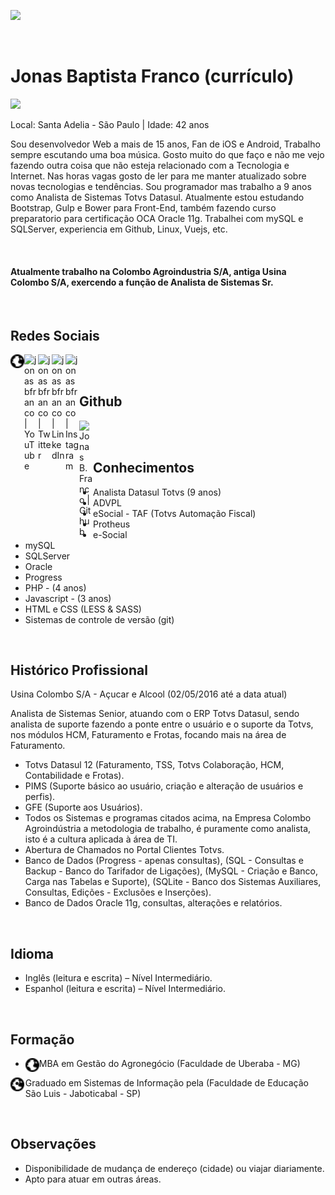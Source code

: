 ![](https://visitor-badge.glitch.me/badge?page_id=jonasbfranco.jonasbfranco)


<br>

# Jonas Baptista Franco (currículo)

<img src="https://s.gravatar.com/avatar/30c59eac6baaca5053b8c55a7b8089f9?s=80" />

Local: Santa Adelia - São Paulo | Idade: 42 anos

Sou desenvolvedor Web a mais de 15 anos, Fan de iOS e Android, Trabalho sempre escutando uma boa música. 
Gosto muito do que faço e não me vejo fazendo outra coisa que não esteja relacionado com a Tecnologia e Internet. 
Nas horas vagas gosto de ler para me manter atualizado sobre novas tecnologias e tendências. 
Sou programador mas trabalho a 9 anos como Analista de Sistemas Totvs Datasul. 
Atualmente estou estudando Bootstrap, Gulp e Bower para Front-End, também fazendo curso preparatorio para certificação OCA Oracle 11g. 
Trabalhei com mySQL e SQLServer, experiencia em Github, Linux, Vuejs, etc.


<br>


#### Atualmente trabalho na Colombo Agroindustria S/A, antiga Usina Colombo S/A, exercendo a função de Analista de Sistemas Sr.


<br>


## Redes Sociais

[<img align="left" alt="Jonas B. Franco | Site Pessoal" width="22px" src="https://raw.githubusercontent.com/iconic/open-iconic/master/svg/globe.svg" />][website]
[<img align="left" alt="jonasbfranco | YouTube" width="22px" src="https://cdn.jsdelivr.net/npm/simple-icons@v3/icons/youtube.svg" />][youtube]
[<img align="left" alt="jonasbfranco | Twitter" width="22px" src="https://cdn.jsdelivr.net/npm/simple-icons@v3/icons/twitter.svg" />][twitter]
[<img align="left" alt="jonasbfranco | LinkedIn" width="22px" src="https://cdn.jsdelivr.net/npm/simple-icons@v3/icons/linkedin.svg" />][linkedin]
[<img align="left" alt="jonasbfranco | Instagram" width="22px" src="https://cdn.jsdelivr.net/npm/simple-icons@v3/icons/instagram.svg" />][instagram]


<br>
<br>


## Github
[<img align="left" alt="Jonas B. Franco | Github" width="22px" src="https://cdn.jsdelivr.net/npm/simple-icons@3.13.0/icons/github.svg" />][github]


<br>
<br>


## Conhecimentos
* Analista Datasul Totvs (9 anos)
* ADVPL
* eSocial - TAF (Totvs Automação Fiscal)
* Protheus
* e-Social
* mySQL
* SQLServer
* Oracle
* Progress
* PHP - (4 anos)  
* Javascript - (3 anos)
* HTML e CSS (LESS & SASS) 
* Sistemas de controle de versão (git) 


<br>


## Histórico Profissional 
Usina Colombo S/A - Açucar e Alcool (02/05/2016 até a data atual)

Analista de Sistemas Senior, atuando com o ERP Totvs Datasul, sendo analista de suporte fazendo a ponte entre o usuário e o suporte da Totvs, nos módulos HCM, Faturamento e Frotas, focando mais na área de Faturamento.
* Totvs Datasul 12 (Faturamento, TSS, Totvs Colaboração, HCM, Contabilidade e Frotas).
* PIMS (Suporte básico ao usuário, criação e alteração de usuários e perfis).
* GFE (Suporte aos Usuários).
* Todos os Sistemas e programas citados acima, na Empresa Colombo Agroindústria a metodologia de trabalho, é puramente como analista, isto é a cultura aplicada à área de TI.
* Abertura de Chamados no Portal Clientes Totvs.
* Banco de Dados (Progress - apenas consultas), (SQL - Consultas e Backup - Banco do Tarifador de Ligações), (MySQL - Criação e Banco, Carga nas Tabelas e Suporte), (SQLite - Banco dos Sistemas Auxiliares, Consultas, Edições - Exclusões e Inserções).
* Banco de Dados Oracle 11g, consultas, alterações e relatórios.


<br>


## Idioma

* Inglês (leitura e escrita) – Nível Intermediário.
* Espanhol (leitura e escrita) – Nível Intermediário.


<br>


## Formação

* MBA em Gestão do Agronegócio (Faculdade de Uberaba - MG)
[<img align="left" alt="Uniube | Pós Graduação" width="22px" src="https://raw.githubusercontent.com/iconic/open-iconic/master/svg/globe.svg" />][websitepos]


[<img align="left" alt="Faculdade de Educação São Luis - Jaboticabal - SP | Graduação" width="22px" src="https://raw.githubusercontent.com/iconic/open-iconic/master/svg/globe.svg" />][websitefaculdade]
* Graduado em Sistemas de Informação pela (Faculdade de Educação São Luis - Jaboticabal - SP)  


<br>


## Observações

* Disponibilidade de mudança de endereço (cidade) ou viajar diariamente.
* Apto para atuar em outras áreas.


[website]: https://jonasbfranco.github.io/ "Site Pessoal do Github"
[twitter]: https://twitter.com/jonasbfranco "Twitter"
[youtube]: https://youtube.com/c/JonasFranco "Youtube"
[instagram]: https://instagram.com/jonasbfranco "Instagram"
[linkedin]: https://www.linkedin.com/in/jonasbfranco "Linkedin"
[github]: https://github.com/jonasbfranco "Github"
[websitepos]: http://www.uniube.br/ "Faculdade de Uberaba - MG"
[websitefaculdade]: http://www.saoluis.br/ "Faculdade de Educação São Luis"


